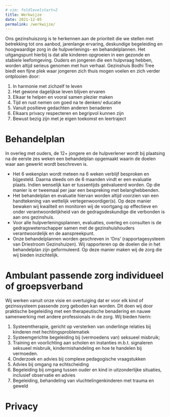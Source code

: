 ```yaml
---
# vim: foldlevelstart=2
title: Werkwijze
date: 2021-12-05
permalink: /werkwijze/
---
```


Ons gezinshuiszorg is te herkennen aan de prioriteit die we stellen met betrekking   tot ons aanbod, jarenlange ervaring, deskundige begeleiding en hoogwaardige zorg  in de hulpverlenings- en behandelplannen. Het uitgangspunt hierbij is dat alle kinderen opgroeien in een gezonde en stabiele leefomgeving.  Ouders en jongeren die een hulpvraag hebben, worden altijd serieus genomen met hun verhaal. Gezinshuis Bodhi Tree biedt een fijne plek waar jongeren zich thuis mogen voelen en zich verder ontplooien door:                                                                                                                                                                            
1. In harmonie met zichzelf te leven
2. Het gewone dagelijkse leven blijven ervaren                                                               
3. Elkaar te helpen en vooral samen plezier maken
4. Tijd en rust nemen om goed na te denken/ educatie 
5. Vanuit positieve gedachten anderen benaderen
6. Elkaars privacy respecteren en begripvol kunnen zijn
7. Bewust bezig zijn met je eigen toekomst en leertraject

# Behandelplan

In overleg met ouders, de 12+ jongere en de hulpverlener wordt bij plaatsing na de eerste zes weken een  behandelplan opgemaakt waarin de doelen waar aan gewerkt wordt beschreven is.

* Het 6 wekenplan wordt meteen na 6 weken verblijf besproken en bijgesteld. Daarna steeds om de 6 maanden vindt er een  evaluatie plaats. Indien wenselijk kan er tussentijds geëvalueerd worden. Op die manier is er tweemaal per jaar een bespreking met belanghebbenden.
* Het behandelplan  en evaluatie  hiervan worden altijd voorzien van een handtekening van wettelijk vertegenwoordiger(s). Op deze manier bewaken wij kwaliteit en monitoren wij de voortgang op effectieve en onder verantwoordelijkheid van de gedragsdeskundige die verbonden is aan ons gezinshuis.
* Voor alle hulpverleningsplannen, evaluaties, overleg en consulten  is de gedragswetenschapper  samen met de  gezinshuishouders verantwoordelijk en de aanspreekpunt.
* Onze behandelplannen worden geschreven in ‘Ons’ (rapportagesysteem van Driestroom Gezinshuizen). Wij rapporteren  op de doelen die in het behandelplan zijn geformuleerd. Op deze manier maken wij de zorg die wij bieden inzichtelijk.

# Ambulant passende zorg individueel of groepsverband

Wij werken vanuit onze visie en overtuiging dat er voor elk kind of gezinssysteem passende zorg geboden kan worden. Dit doen wij door praktische  begeleiding met een therapeutische benadering en nauwe samenwerking met andere professionals in de zorg. Wij bieden hierin:

1. Systeemtherapie, gericht op versterken van onderlinge relaties bij kinderen met hechtingsproblematiek
2. Systeemgerichte begeleiding bij (vermoedens van) seksueel misbruik;  
3. Training en voorlichting aan scholen en instanties m.b.t. signaleren seksueel misbruik, kindermishandeling en hoe te handelen bij vermoeden.
4. Onderzoek en advies bij complexe pedagogische vraagstukken
5. Advies bij omgang na echtscheiding
6. Begeleiding bij omgang tussen ouder en kind in uitzonderlijke situaties, inclusief observatie en advies
7. Begeleiding, behandeling van vluchtelingenkinderen met trauma en geweld

# Privacy